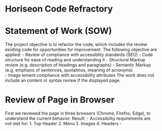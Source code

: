 # Horiseon Code Refractory

# Statement of Work (SOW)
The project objective is to refactor the code, which includes the review existing code for opportunities for improvement. The following objective are applied:
    - Review of compliance with accessiblity standards (SEO)
    - Code structure for ease of reading and understanding it
    - Structural Markup review (e.g. description of headings and paragraphs)
    - Semantic Markup (e.g. emphasis of sentences, quotatinos, meaning of acronyms)  
    - Image lement compliance with accessibility attributes
The work does not include an content or syntax review if the displayed page.

# Review of Page in Browser
First we reviewed the page in three browsers (Chrome, Firefox, Edge), to understand the current behavior. Result:
    - Accessibility requirements are not met for:
        1.  Top Header
        2.  Menu
        3.  Images
        4.  Headers
    - 






